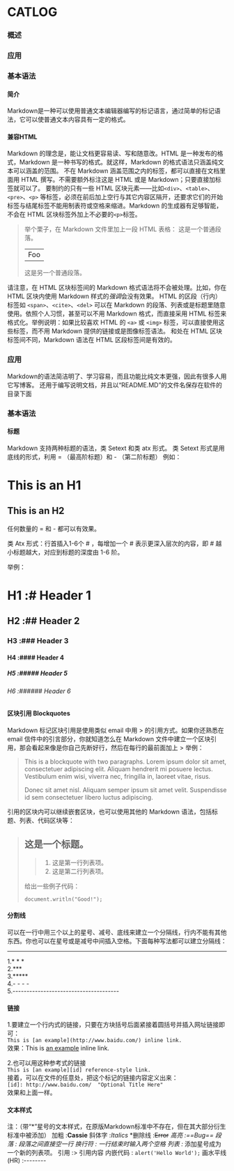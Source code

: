 # CATLOG

### 概述
### 应用
### 基本语法

#### 简介
Markdown是一种可以使用普通文本编辑器编写的标记语言，通过简单的标记语法，它可以使普通文本内容具有一定的格式。


#### 兼容HTML
Markdown 的理念是，能让文档更容易读、写和随意改。HTML 是一种发布的格式，Markdown 是一种书写的格式。就这样，Markdown 的格式语法只涵盖纯文本可以涵盖的范围。
不在 Markdown 涵盖范围之内的标签，都可以直接在文档里面用 HTML 撰写。不需要额外标注这是 HTML 或是 Markdown；只要直接加标签就可以了。
要制约的只有一些 HTML 区块元素――比如`<div>`、`<table>`、`<pre>`、`<p>` 等标签，必须在前后加上空行与其它内容区隔开，还要求它们的开始标签与结尾标签不能用制表符或空格来缩进。Markdown 的生成器有足够智能，不会在 HTML 区块标签外加上不必要的`<p>`标签。

>举个栗子，在 Markdown 文件里加上一段 HTML 表格：
>这是一个普通段落。
><table>
>    <tr>
>        <td>Foo</td>
>    </tr>
></table>
>
>这是另一个普通段落。

请注意，在 HTML 区块标签间的 Markdown 格式语法将不会被处理。比如，你在 HTML 区块内使用 Markdown 样式的*强调*会没有效果。
HTML 的区段（行内）标签如 `<span>`、`<cite>`、`<del>` 可以在 Markdown 的段落、列表或是标题里随意使用。依照个人习惯，甚至可以不用 Markdown 格式，而直接采用 HTML 标签来格式化。举例说明：如果比较喜欢 HTML 的 `<a>` 或 `<img>` 标签，可以直接使用这些标签，而不用 Markdown 提供的链接或是图像标签语法。
和处在 HTML 区块标签间不同，Markdown 语法在 HTML 区段标签间是有效的。

### 应用
Markdown的语法简洁明了、学习容易，而且功能比纯文本更强，因此有很多人用它写博客。
还用于编写说明文档，并且以“README.MD”的文件名保存在软件的目录下面


### 基本语法
#### 标题
Markdown 支持两种标题的语法，类 Setext 和类 atx 形式。
类 Setext 形式是用底线的形式，利用 = （最高阶标题）和  - （第二阶标题）
例如：

This is an H1
=============

This is an H2
-------------

任何数量的 = 和 - 都可以有效果。

类 Atx 形式：行首插入1-6个 # ，每增加一个 # 表示更深入层次的内容，即 # 越小标题越大，对应到标题的深度由 1-6 阶。

举例：
# H1 :# Header 1
## H2 :## Header 2
### H3 :### Header 3
#### H4 :#### Header 4
##### H5 :##### Header 5
###### H6 :###### Header 6

#### 区块引用 Blockquotes
Markdown 标记区块引用是使用类似 email 中用 > 的引用方式。如果你还熟悉在 email 信件中的引言部分，你就知道怎么在 Markdown 文件中建立一个区块引用，那会看起来像是你自己先断好行，然后在每行的最前面加上 > 
举例：
> This is a blockquote with two paragraphs. Lorem ipsum dolor sit amet,
> consectetuer adipiscing elit. Aliquam hendrerit mi posuere lectus.
> Vestibulum enim wisi, viverra nec, fringilla in, laoreet vitae, risus.
> 
> Donec sit amet nisl. Aliquam semper ipsum sit amet velit. Suspendisse
> id sem consectetuer libero luctus adipiscing.

引用的区块内可以继续嵌套区块，也可以使用其他的 Markdown 语法，包括标题、列表、代码区块等：

> ## 这是一个标题。
> 
> >1.   这是第一行列表项。
> >2.   这是第二行列表项。
> 
> 给出一些例子代码：
> 
>     document.writln("Good!");

#### 分割线
可以在一行中用三个以上的星号、减号、底线来建立一个分隔线，行内不能有其他东西。你也可以在星号或是减号中间插入空格。下面每种写法都可以建立分隔线：
* * *

1.* * *  
2.***  
3.*****  
4.- - - -  
5.--------------------------------------

####  链接
1.要建立一个行内式的链接，只要在方块括号后面紧接着圆括号并插入网址链接即可：  
`This is [an example](http://www.baidu.com/) inline link.`  
效果：This is [an example](http://www.baidu.com/) inline link.

2.也可以用这种参考式的链接  
`This is [an example][id] reference-style link.`  
接着，可以在文件的任意处，把这个标记的链接内容定义出来：  
`[id]: http://www.baidu.com/  "Optional Title Here"`  
效果和上面一样。



#### 文本样式
注：（带“*”星号的文本样式，在原版Markdown标准中不存在，但在其大部分衍生标准中被添加）
加粗 :**Cassie**
斜体字 :*Italics*
*删除线 :~~Error~~
*高亮 :==Bug==
段落 : 段落之间直接空一行
换行符 : 一行结束时输入两个空格
列表 :* 添加星号成为一个新的列表项。
引用 :> 引用内容
内嵌代码 : `alert('Hello World');`
画水平线 (HR) :--------
